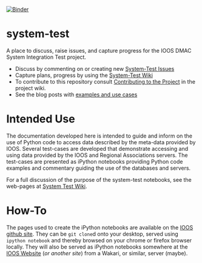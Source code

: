 [![Binder](http://mybinder.org/badge.svg)](http://mybinder.org/repo/ioos/system-test/)

system-test
===========

A place to discuss, raise issues, and capture progress for the IOOS DMAC System Integration Test project.

* Discuss by commenting on or creating new [System-Test Issues](https://github.com/ioos/system-test/issues?direction=desc&page=1&sort=created&state=open)
* Capture plans, progress by using the [System-Test Wiki](https://github.com/ioos/system-test/wiki)
* To contribute to this repository consult [Contributing to the Project](https://github.com/ioos/system-test/wiki/Contributing-to-the-Project) in the project wiki.
* See the blog posts with [examples and use cases](https://ioos.github.io/system-test/)

Intended Use
============

The documentation developed here is intended to guide and inform on the use of Python code to access data described by the meta-data provided by  IOOS. Several test-cases are developed that demonstrate accessing and using data provided by the IOOS and Regional Associations servers. The test-cases are presented as iPython notebooks providing Python code examples and commentary guiding the use of the databases and servers.

For a full discussion of the purpose of the system-test notebooks, see the web-pages at [System Test Wiki](https://github.com/ioos/system-test/wiki).

How-To
======

The pages used to create the iPython notebooks are available on the [IOOS github site](https://github.com/ioos/system-test). They can be `git clone`d onto your desktop, served using `ipython notebook` and thereby browsed on your chrome or firefox browser locally. They will also be served as iPython notebooks somewhere at the [IOOS Website](https://IOOS.github.io) (*or another site*) from a Wakari, or similar, server (maybe).

